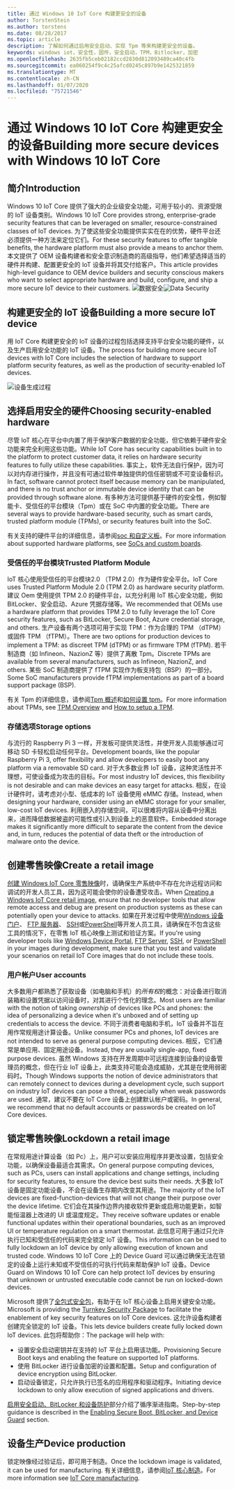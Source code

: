 ```yaml
---
title: 通过 Windows 10 IoT Core 构建更安全的设备
author: TorstenStein
ms.author: torstens
ms.date: 08/28/2017
ms.topic: article
description: 了解如何通过启用安全启动、实现 Tpm 等来构建更安全的设备。
keywords: windows iot，安全性，固件，安全启动，TPM，Bitlocker，加密
ms.openlocfilehash: 2635fb5ceb02182ccd2830d812093489ca40c4fb
ms.sourcegitcommit: ea060254f9c4c25afcd0245c897b9e1425321859
ms.translationtype: MT
ms.contentlocale: zh-CN
ms.lasthandoff: 01/07/2020
ms.locfileid: "75721546"
---
```

# <a name="building-more-secure-devices-with-windows-10-iot-core"></a><span data-ttu-id="3204b-104">通过 Windows 10 IoT Core 构建更安全的设备</span><span class="sxs-lookup"><span data-stu-id="3204b-104">Building more secure devices with Windows 10 IoT Core</span></span>

## <a name="introduction"></a><span data-ttu-id="3204b-105">简介</span><span class="sxs-lookup"><span data-stu-id="3204b-105">Introduction</span></span>  

<span data-ttu-id="3204b-106">Windows 10 IoT Core 提供了强大的企业级安全功能，可用于较小的、资源受限的 IoT 设备类别。</span><span class="sxs-lookup"><span data-stu-id="3204b-106">Windows 10 IoT Core provides strong, enterprise-grade security features that can be leveraged on smaller, resource-constrained classes of IoT devices.</span></span> <span data-ttu-id="3204b-107">为了使这些安全功能提供实实在在的优势，硬件平台还必须提供一种方法来定位它们。</span><span class="sxs-lookup"><span data-stu-id="3204b-107">For these security features to offer tangible benefits, the hardware platform must also provide a means to anchor them.</span></span> <span data-ttu-id="3204b-108">本文提供了 OEM 设备构建者和安全意识制造商的高级指导，他们希望选择适当的硬件并构建、配置更安全的 IoT 设备并将其交付给客户。</span><span class="sxs-lookup"><span data-stu-id="3204b-108">This article provides high-level guidance to OEM device builders and security conscious makers who want to select appropriate hardware and build, configure, and ship a more secure IoT device to their customers.</span></span>
<span data-ttu-id="3204b-109">![数据安全](../media/SecurityFlowAndCertificates/DataRestExecutionMotion.png)</span><span class="sxs-lookup"><span data-stu-id="3204b-109">![Data Security](../media/SecurityFlowAndCertificates/DataRestExecutionMotion.png)</span></span>

## <a name="building-a-more-secure-iot-device"></a><span data-ttu-id="3204b-110">构建更安全的 IoT 设备</span><span class="sxs-lookup"><span data-stu-id="3204b-110">Building a more secure IoT device</span></span>  
<span data-ttu-id="3204b-111">用 IoT Core 构建更安全的 IoT 设备的过程包括选择支持平台安全功能的硬件，以及生产启用安全功能的 IoT 设备。</span><span class="sxs-lookup"><span data-stu-id="3204b-111">The process for building more secure IoT devices with IoT Core includes the selection of hardware to support platform security features, as well as the production of security-enabled IoT devices.</span></span>

![设备生成过程](../media/SecurityFlowAndCertificates/DeviceBuildProcess.png)


## <a name="choosing-security-enabled-hardware"></a><span data-ttu-id="3204b-113">选择启用安全的硬件</span><span class="sxs-lookup"><span data-stu-id="3204b-113">Choosing security-enabled hardware</span></span>
<span data-ttu-id="3204b-114">尽管 IoT 核心在平台中内置了用于保护客户数据的安全功能，但它依赖于硬件安全功能来完全利用这些功能。</span><span class="sxs-lookup"><span data-stu-id="3204b-114">While IoT Core has security capabilities built in to the platform to protect customer data, it relies on hardware security features to fully utilize these capabilities.</span></span> <span data-ttu-id="3204b-115">事实上，软件无法自行保护，因为可以对内存进行操作，并且没有可通过软件单独提供的信任密钥或不可变设备标识。</span><span class="sxs-lookup"><span data-stu-id="3204b-115">In fact, software cannot protect itself because memory can be manipulated, and there is no trust anchor or immutable device identity that can be provided through software alone.</span></span> <span data-ttu-id="3204b-116">有多种方法可提供基于硬件的安全性，例如智能卡、受信任的平台模块（Tpm）或在 SoC 中内置的安全功能。</span><span class="sxs-lookup"><span data-stu-id="3204b-116">There are several ways to provide hardware-based security, such as smart cards, trusted platform module (TPMs), or security features built into the SoC.</span></span> 

<span data-ttu-id="3204b-117">有关支持的硬件平台的详细信息，请参阅[soc 和自定义板](https://docs.microsoft.com/windows/iot-core/learn-about-hardware/socsandcustomboards)。</span><span class="sxs-lookup"><span data-stu-id="3204b-117">For more information about supported hardware platforms, see [SoCs and custom boards](https://docs.microsoft.com/windows/iot-core/learn-about-hardware/socsandcustomboards).</span></span> 

### <a name="trusted-platform-module"></a><span data-ttu-id="3204b-118">受信任的平台模块</span><span class="sxs-lookup"><span data-stu-id="3204b-118">Trusted Platform Module</span></span>
<span data-ttu-id="3204b-119">IoT 核心使用受信任的平台模块2.0 （TPM 2.0）作为硬件安全平台。</span><span class="sxs-lookup"><span data-stu-id="3204b-119">IoT Core uses Trusted Platform Module 2.0 (TPM 2.0) as hardware security platform.</span></span> <span data-ttu-id="3204b-120">建议 Oem 使用提供 TPM 2.0 的硬件平台，以充分利用 IoT 核心安全功能，例如 BitLocker、安全启动、Azure 凭据存储等。</span><span class="sxs-lookup"><span data-stu-id="3204b-120">We recommended that OEMs use a hardware platform that provides TPM 2.0 to fully leverage the IoT Core security features, such as BitLocker, Secure Boot, Azure credential storage, and others.</span></span> <span data-ttu-id="3204b-121">生产设备有两个选项可用于实现 TPM：作为合理的 TPM （dTPM）或固件 TPM （fTPM）。</span><span class="sxs-lookup"><span data-stu-id="3204b-121">There are two options for production devices to implement a TPM: as discreet TPM (dTPM) or as firmware TPM (fTPM).</span></span> <span data-ttu-id="3204b-122">若干制造商（如 Infineon、NazionZ 等）提供了离散 Tpm。</span><span class="sxs-lookup"><span data-stu-id="3204b-122">Discrete TPMs are available from several manufacturers, such as Infineon, NazionZ, and others.</span></span> <span data-ttu-id="3204b-123">某些 SoC 制造商提供了 fTPM 实现作为板支持包（BSP）的一部分。</span><span class="sxs-lookup"><span data-stu-id="3204b-123">Some SoC manufacturers provide fTPM implementations as part of a board support package (BSP).</span></span> 

<span data-ttu-id="3204b-124">有关 Tpm 的详细信息，请参阅[Tpm 概述](https://docs.microsoft.com/windows/iot-core/secure-your-device/tpm)和[如何设置 tpm](https://docs.microsoft.com/windows/iot-core/secure-your-device/setuptpm)。</span><span class="sxs-lookup"><span data-stu-id="3204b-124">For more information about TPMs, see [TPM Overview](https://docs.microsoft.com/windows/iot-core/secure-your-device/tpm) and [How to setup a TPM](https://docs.microsoft.com/windows/iot-core/secure-your-device/setuptpm).</span></span>

### <a name="storage-options"></a><span data-ttu-id="3204b-125">存储选项</span><span class="sxs-lookup"><span data-stu-id="3204b-125">Storage options</span></span>
<span data-ttu-id="3204b-126">与流行的 Raspberry Pi 3 一样，开发板可提供灵活性，并使开发人员能够通过可移动 SD 卡轻松启动任何平台。</span><span class="sxs-lookup"><span data-stu-id="3204b-126">Development boards, like the popular Raspberry Pi 3, offer flexibility and allow developers to easily boot any platform via a removable SD card.</span></span> <span data-ttu-id="3204b-127">对于大多数业界 IoT 设备，这种灵活性并不理想，可使设备成为攻击的目标。</span><span class="sxs-lookup"><span data-stu-id="3204b-127">For most industry IoT devices, this flexibility is not desirable and can make devices an easy target for attacks.</span></span> <span data-ttu-id="3204b-128">相反，在设计硬件时，请考虑对小型、低成本的 IoT 设备使用 eMMC 存储。</span><span class="sxs-lookup"><span data-stu-id="3204b-128">Instead, when designing your hardware, consider using an eMMC storage for your smaller, low-cost IoT devices.</span></span> <span data-ttu-id="3204b-129">利用嵌入的存储空间，可以很难将内容从设备中分离出来，进而降低数据被盗的可能性或引入到设备上的恶意软件。</span><span class="sxs-lookup"><span data-stu-id="3204b-129">Embedded storage makes it significantly more difficult to separate the content from the device and, in turn, reduces the potential of data theft or the introduction of malware onto the device.</span></span>

## <a name="create-a-retail-image"></a><span data-ttu-id="3204b-130">创建零售映像</span><span class="sxs-lookup"><span data-stu-id="3204b-130">Create a retail image</span></span> 
<span data-ttu-id="3204b-131">[创建 Windows IoT Core 零售映像](https://docs.microsoft.com/windows-hardware/manufacture/iot/iot-core-manufacturing-guide)时，请确保生产系统中不存在允许远程访问和调试的开发人员工具，因为这可能会使你的设备遭受攻击。</span><span class="sxs-lookup"><span data-stu-id="3204b-131">When [Creating a Windows IoT Core retail image](https://docs.microsoft.com/windows-hardware/manufacture/iot/iot-core-manufacturing-guide), ensure that no developer tools that allow remote access and debug are present on production systems as these can potentially open your device to attacks.</span></span> <span data-ttu-id="3204b-132">如果在开发过程中使用[Windows 设备门户](https://docs.microsoft.com/windows/iot-core/manage-your-device/remotedisplay)、 [FTP 服务器](https://docs.microsoft.com/windows/iot-core/connect-your-device/ftp)、 [SSH](https://docs.microsoft.com/windows/iot-core/connect-your-device/ssh)或[PowerShell](https://docs.microsoft.com/windows/iot-core/connect-your-device/powershell)等开发人员工具，请确保在不包含这些工具的情况下，在零售 IoT 核心映像上测试和验证方案。</span><span class="sxs-lookup"><span data-stu-id="3204b-132">If you're using developer tools like [Windows Device Portal](https://docs.microsoft.com/windows/iot-core/manage-your-device/remotedisplay), [FTP Server](https://docs.microsoft.com/windows/iot-core/connect-your-device/ftp), [SSH](https://docs.microsoft.com/windows/iot-core/connect-your-device/ssh), or [PowerShell](https://docs.microsoft.com/windows/iot-core/connect-your-device/powershell) in your images during development, make sure that you test and validate your scenarios on retail IoT Core images that do not include these tools.</span></span>

### <a name="user-accounts"></a><span data-ttu-id="3204b-133">用户帐户</span><span class="sxs-lookup"><span data-stu-id="3204b-133">User accounts</span></span>
<span data-ttu-id="3204b-134">大多数用户都熟悉了获取设备（如电脑和手机）的*所有权*的概念：对设备进行取消装箱和设置凭据以访问设备时，对其进行个性化的理念。</span><span class="sxs-lookup"><span data-stu-id="3204b-134">Most users are familiar with the notion of taking *ownership* of devices like PCs and phones: the idea of personalizing a device when it's unboxed and of setting up credentials to access the device.</span></span> <span data-ttu-id="3204b-135">不同于消费者电脑和手机，IoT 设备并不旨在用作常规用途计算设备。</span><span class="sxs-lookup"><span data-stu-id="3204b-135">Unlike consumer PCs and phones, IoT devices are not intended to serve as general purpose computing devices.</span></span> <span data-ttu-id="3204b-136">相反，它们通常是单应用、固定用途设备。</span><span class="sxs-lookup"><span data-stu-id="3204b-136">Instead, they are usually single-app, fixed purpose devices.</span></span> <span data-ttu-id="3204b-137">虽然 Windows 支持在开发周期中可远程连接到设备的设备管理员的概念，但在行业 IoT 设备上，此类支持可能会造成威胁，尤其是在使用弱密码时。</span><span class="sxs-lookup"><span data-stu-id="3204b-137">Though Windows supports the notion of device administrators that can remotely connect to devices during a development cycle, such support on industry IoT devices can pose a threat, especially when weak passwords are used.</span></span> <span data-ttu-id="3204b-138">通常，建议不要在 IoT Core 设备上创建默认帐户或密码。</span><span class="sxs-lookup"><span data-stu-id="3204b-138">In general, we recommend that no default accounts or passwords be created on IoT Core devices.</span></span>

## <a name="lockdown-a-retail-image"></a><span data-ttu-id="3204b-139">锁定零售映像</span><span class="sxs-lookup"><span data-stu-id="3204b-139">Lockdown a retail image</span></span>
<span data-ttu-id="3204b-140">在常规用途计算设备（如 Pc）上，用户可以安装应用程序并更改设置，包括安全功能，以确保设备最适合其需求。</span><span class="sxs-lookup"><span data-stu-id="3204b-140">On general purpose computing devices, such as PCs, users can install applications and change settings, including for security features, to ensure the device best suits their needs.</span></span> <span data-ttu-id="3204b-141">大多数 IoT 设备是固定功能设备，不会在设备生存期内改变其用途。</span><span class="sxs-lookup"><span data-stu-id="3204b-141">The majority of the IoT devices are fixed-function-devices that will not change their purpose over the device lifetime.</span></span> <span data-ttu-id="3204b-142">它们会在其操作边界内接收软件更新或启用功能更新，如智能恒温器上改进的 UI 或温度规定。</span><span class="sxs-lookup"><span data-stu-id="3204b-142">They receive software updates or enable functional updates within their operational boundaries, such as an improved UI or temperature regulation on a smart thermostat.</span></span> <span data-ttu-id="3204b-143">此信息可用于通过只允许执行已知和受信任的代码来完全锁定 IoT 设备。</span><span class="sxs-lookup"><span data-stu-id="3204b-143">This information can be used to fully lockdown an IoT device by only allowing execution of known and trusted code.</span></span> <span data-ttu-id="3204b-144">Windows 10 IoT Core 上的 Device Guard 可以通过确保无法在锁定的设备上运行未知或不受信任的可执行代码来帮助保护 IoT 设备。</span><span class="sxs-lookup"><span data-stu-id="3204b-144">Device Guard on Windows 10 IoT Core can help protect IoT devices by ensuring that unknown or untrusted executable code cannot be run on locked-down devices.</span></span>

<span data-ttu-id="3204b-145">Microsoft 提供了[全包式安全包](https://github.com/ms-iot/security/tree/master/TurnkeySecurity)，有助于在 IoT 核心设备上启用关键安全功能。</span><span class="sxs-lookup"><span data-stu-id="3204b-145">Microsoft is providing the [Turnkey Security Package](https://github.com/ms-iot/security/tree/master/TurnkeySecurity) to facilitate the enablement of key security features on IoT Core devices.</span></span> <span data-ttu-id="3204b-146">这允许设备构建者创建完全锁定的 IoT 设备。</span><span class="sxs-lookup"><span data-stu-id="3204b-146">This lets device builders create fully locked down IoT devices.</span></span> <span data-ttu-id="3204b-147">此包将帮助你：</span><span class="sxs-lookup"><span data-stu-id="3204b-147">The package will help with:</span></span>

* <span data-ttu-id="3204b-148">设置安全启动密钥并在支持的 IoT 平台上启用该功能。</span><span class="sxs-lookup"><span data-stu-id="3204b-148">Provisioning Secure Boot keys and enabling the feature on supported IoT platforms.</span></span>
* <span data-ttu-id="3204b-149">使用 BitLocker 进行设备加密的设置和配置。</span><span class="sxs-lookup"><span data-stu-id="3204b-149">Setup and configuration of device encryption using BitLocker.</span></span> 
* <span data-ttu-id="3204b-150">启动设备锁定，只允许执行已签名的应用程序和驱动程序。</span><span class="sxs-lookup"><span data-stu-id="3204b-150">Initiating device lockdown to only allow execution of signed applications and drivers.</span></span>

<span data-ttu-id="3204b-151">[启用安全启动、BitLocker 和设备防护](https://docs.microsoft.com/windows/iot-core/secure-your-device/securebootandbitlocker)部分介绍了循序渐进指南。</span><span class="sxs-lookup"><span data-stu-id="3204b-151">Step-by-step guidance is described in the [Enabling Secure Boot, BitLocker, and Device Guard](https://docs.microsoft.com/windows/iot-core/secure-your-device/securebootandbitlocker) section.</span></span>

## <a name="device-production"></a><span data-ttu-id="3204b-152">设备生产</span><span class="sxs-lookup"><span data-stu-id="3204b-152">Device production</span></span>
<span data-ttu-id="3204b-153">锁定映像经过验证后，即可用于制造。</span><span class="sxs-lookup"><span data-stu-id="3204b-153">Once the lockdown image is validated, it can be used for manufacturing.</span></span> <span data-ttu-id="3204b-154">有关详细信息，请参阅[IoT 核心制造](https://docs.microsoft.com/windows-hardware/manufacture/iot/)。</span><span class="sxs-lookup"><span data-stu-id="3204b-154">For more information see [IoT Core manufacturing](https://docs.microsoft.com/windows-hardware/manufacture/iot/).</span></span>
